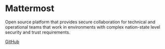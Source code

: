 # Mattermost

Open source platform that provides secure collaboration for technical and operational teams that work in environments with complex nation-state level security and trust requirements.

[GitHub](https://github.com/mattermost/mattermost)